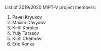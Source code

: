 List of 2019/2020 MIPT-V project members:
1. Pavel Kryukov
2. Maxim Davydov
3. Kirill Korolev
4. Yuly Tarasov
5. Kirill Chemrov
6. Eric Konks
